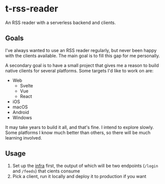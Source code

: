 # t-rss-reader

An RSS reader with a serverless backend and clients.

## Goals

I've always wanted to use an RSS reader regularly, but never been happy with the clients available. The main goal is to fill this gap for me personally.

A secondary goal is to have a small project that gives me a reason to build native clients for several platforms. Some targets I'd like to work on are:

- Web
  - Svelte
  - Vue
  - React
- iOS
- macOS
- Android
- Windows

It may take years to build it all, and that's fine. I intend to explore slowly. Some platforms I know much better than others, so there will be much learning involved.

## Usage

1. Set up the [infra](./infra/README.md) first, the output of which will be two endpoints (`/login` and `/feeds`) that cients consume
2. Pick a client, run it locally and deploy it to production if you want
